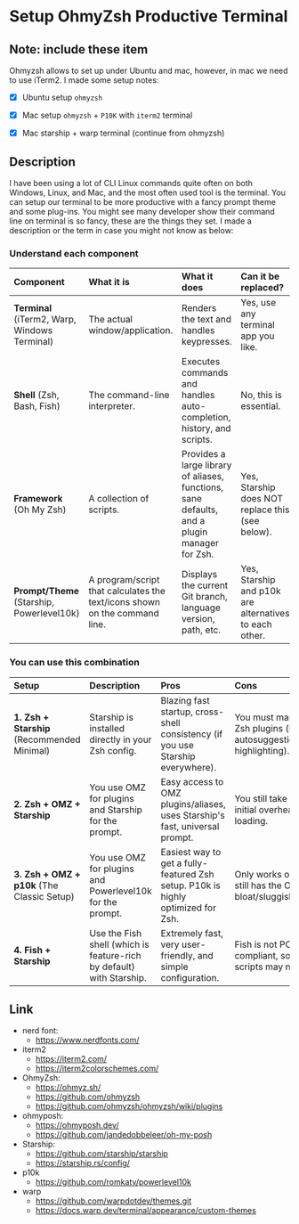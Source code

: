 # Setup OhmyZsh Productive Terminal 

## Note: include these item
Ohmyzsh allows to set up under Ubuntu and mac, however, in mac we need to use iTerm2. I made some setup notes: 
- [x] Ubuntu setup `ohmyzsh` 
- [x] Mac setup `ohmyzsh` + `P10K` with `iterm2` terminal
- [X] Mac starship + warp terminal (continue from ohmyzsh)


## Description

I have been using a lot of CLI Linux commands quite often on both Windows, Linux, and Mac, and the most often used tool is the terminal. You can setup our terminal to be more productive with a fancy prompt theme and some plug-ins. You might see many developer show their command line on terminal is so fancy, these are the things they set. I made a description or the term in case you might not know as below: 

### Understand each component 

| Component | What it is | What it does | Can it be replaced? |
| :--- | :--- | :--- | :--- |
| **Terminal** (iTerm2, Warp, Windows Terminal) | The actual window/application. | Renders the text and handles keypresses. | Yes, use any terminal app you like. |
| **Shell** (Zsh, Bash, Fish) | The command-line interpreter. | Executes commands and handles auto-completion, history, and scripts. | No, this is essential. |
| **Framework** (Oh My Zsh) | A collection of scripts. | Provides a large library of aliases, functions, sane defaults, and a plugin manager for Zsh. | Yes, Starship does NOT replace this (see below). |
| **Prompt/Theme** (Starship, Powerlevel10k) | A program/script that calculates the text/icons shown on the command line. | Displays the current Git branch, language version, path, etc. | Yes, Starship and p10k are alternatives to each other. |


### You can use this combination

| Setup | Description | Pros | Cons |
| :--- | :--- | :--- | :--- |
| **1. Zsh + Starship** (Recommended Minimal) | Starship is installed directly in your Zsh config. | Blazing fast startup, cross-shell consistency (if you use Starship everywhere). | You must manually add Zsh plugins (like autosuggestions/syntax highlighting). |
| **2. Zsh + OMZ + Starship** | You use OMZ for plugins and Starship for the prompt. | Easy access to OMZ plugins/aliases, uses Starship's fast, universal prompt. | You still take on the initial overhead of OMZ loading. |
| **3. Zsh + OMZ + p10k** (The Classic Setup) | You use OMZ for plugins and Powerlevel10k for the prompt. | Easiest way to get a fully-featured Zsh setup. P10k is highly optimized for Zsh. | Only works on Zsh, and still has the OMZ bloat/sluggishness. |
| **4. Fish + Starship** | Use the Fish shell (which is feature-rich by default) with Starship. | Extremely fast, very user-friendly, and simple configuration. | Fish is not POSIX compliant, so some scripts may not run. |



## Link

- nerd font: 
	- https://www.nerdfonts.com/
- iterm2
	- https://iterm2.com/
	- https://iterm2colorschemes.com/
- OhmyZsh:
	- https://ohmyz.sh/
	- https://github.com/ohmyzsh
	- https://github.com/ohmyzsh/ohmyzsh/wiki/plugins
- ohmyposh: 
	- https://ohmyposh.dev/
	- https://github.com/jandedobbeleer/oh-my-posh
- Starship: 
	- https://github.com/starship/starship
	- https://starship.rs/config/
- p10k
	- https://github.com/romkatv/powerlevel10k
- warp
	- https://github.com/warpdotdev/themes.git
	- https://docs.warp.dev/terminal/appearance/custom-themes	
